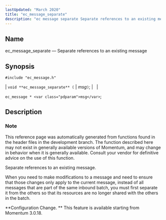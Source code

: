 ```yaml
---
lastUpdated: "March 2020"
title: "ec_message_separate"
description: "ec message separate Separate references to an existing message void ec message separate msg ec message msg This reference page was automatically generated from functions found in the header files in the development branch The function described here may not exist in generally available versions of Momentum and may change..."
---
```


<a name="apis.ec_message_separate"></a> 
## Name

ec_message_separate — Separate references to an existing message

## Synopsis

`#include "ec_message.h"`

| `void **ec_message_separate** (` | <var class="pdparam">msg</var>`)`; |   |

`ec_message * <var class="pdparam">msg</var>`;<a name="idp56987536"></a> 
## Description

### Note

This reference page was automatically generated from functions found in the header files in the development branch. The function described here may not exist in generally available versions of Momentum, and may change in behavior when it is generally available. Consult your vendor for definitive advice on the use of this function.

Separate references to an existing message.

When you need to make modifications to a message and need to ensure that those changes only apply to the current message, instead of all messages that are part of the same inbound batch, you must first separate it from the others so that its resources are no longer shared with the others in the batch.

**Configuration Change. ** This feature is available starting from Momentum 3.0.18.